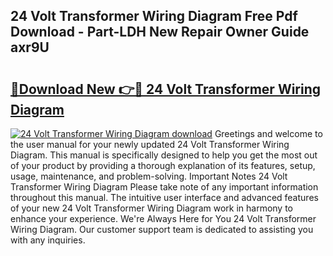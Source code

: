 ## 24 Volt Transformer Wiring Diagram Free Pdf Download - Part-LDH New Repair Owner Guide axr9U

# <h2><a href="http://dfmrco.blite.top/?on=24+Volt+Transformer+Wiring+Diagram">🔗Download New 👉🔴 24 Volt Transformer Wiring Diagram</a></h2>

[![24 Volt Transformer Wiring Diagram download](https://i.imgur.com/lujVjoI.png)](http://dfmrco.blite.top/?on=24+Volt+Transformer+Wiring+Diagram)
Greetings and welcome to the user manual for your newly updated 24 Volt Transformer Wiring Diagram. This manual is specifically designed to help you get the most out of your product by providing a thorough explanation of its features, setup, usage, maintenance, and problem-solving. Important Notes 24 Volt Transformer Wiring Diagram Please take note of any important information throughout this manual. The intuitive user interface and advanced features of your new 24 Volt Transformer Wiring Diagram work in harmony to enhance your experience. We're Always Here for You 24 Volt Transformer Wiring Diagram. Our customer support team is dedicated to assisting you with any inquiries.
